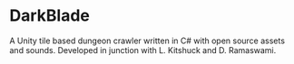# DarkBlade
A Unity tile based dungeon crawler written in C# with open source assets and sounds. Developed in junction with L. Kitshuck and D. Ramaswami.
